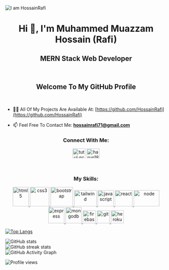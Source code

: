 ![I am HossainRafi](https://i.ibb.co/4Wm982H/github-cover-image.png)

<h1 align="center">Hi 👋, I'm Muhammed Muazzam Hossain (Rafi)</h1>
<h2 align="center">MERN Stack Web Developer</h2>

<br/>

<h2 align="center">Welcome To My GitHub Profile</h2>

<br/>

- 👨‍💻 All Of My Projects Are Available At: [https://github.com/HossainRafi](https://github.com/HossainRafi)

- 📫 Feel Free To Contact Me: **hossainrafi71@gmail.com**

<h3 align="center">Connect With Me:</h3>
<p align="center">
<a href="https://web.facebook.com/rafi.barishal" target="blank"><img align="center" src="https://raw.githubusercontent.com/rahuldkjain/github-profile-readme-generator/master/src/images/icons/Social/facebook.svg" alt="tutul.qcsc" height="30" width="40" /></a>
<a href="https://www.linkedin.com/in/-rafi" target="blank"><img align="center" src="https://raw.githubusercontent.com/rahuldkjain/github-profile-readme-generator/master/src/images/icons/Social/linked-in-alt.svg" alt="harun181" height="30" width="40" /></a>
</p>

<br/>

<h3 align="center">My Skills:</h3>
<p align="center"> 
<a href="https://www.w3.org/html" target="_blank"> <img src="https://i.ibb.co/S0M8mwd/html.png" alt="html5" width="50" height="60"/> </a>  
<a href="https://www.w3schools.com/css" target="_blank"> <img src="https://i.ibb.co/0fjVXz8/css.png" alt="css3" width="60" height="60"/> </a>
<a href="https://getbootstrap.com" target="_blank"> <img src="https://i.ibb.co/J7tzdyn/bootstrap.png" alt="bootstrap" width="70" height="60"/> </a>
<a href="https://tailwindcss.com" target="_blank"> <img src="https://i.ibb.co/YTKXp0g/tailwind.png" alt="tailwind" width="70" height="50"/> </a>
<a href="https://www.w3schools.com/js/default.asp" target="_blank"> <img src="https://i.ibb.co/v4s0w10/javascript.jpg" alt="javascript" width="50" height="50"/> </a>
<a href="https://reactjs.org" target="_blank"> <img src="https://i.ibb.co/WzC79tm/react.png" alt="react" width="55" height="50"/> </a>
<a href="https://nodejs.org" target="_blank"> <img src="https://i.ibb.co/nPhFpnq/node.png" alt="node" width="80" height="50"/> </a>
<a href="https://expressjs.com" target="_blank"> <img src="https://i.ibb.co/TqtQJmM/express.png" alt="express" width="50" height="50"/> </a> 
<a href="https://www.mongodb.com" target="_blank"> <img src="https://i.ibb.co/mC4prtc/mongodb.png" alt="mongodb" width="50" height="50"/> </a>  
<a href="https://firebase.google.com" target="_blank"> <img src="https://www.vectorlogo.zone/logos/firebase/firebase-icon.svg" alt="firebase" width="40" height="40"/> </a> 
<a href="https://git-scm.com/" target="_blank"> <img src="https://www.vectorlogo.zone/logos/git-scm/git-scm-icon.svg" alt="git" width="40" height="40"/> </a> 
<a href="https://heroku.com" target="_blank"> <img src="https://www.vectorlogo.zone/logos/heroku/heroku-icon.svg" alt="heroku" width="40" height="40"/> </a> 
</p>


[![Top Langs](https://github-readme-stats.vercel.app/api/top-langs/?username=HossainRafi)](https://github.com/anuraghazra/github-readme-stats)


![GitHub stats](https://github-readme-stats.vercel.app/api?username=HossainRafi&show_icons=true)  
![GitHub streak stats](https://github-readme-streak-stats.herokuapp.com/?user=HossainRafi)  
![GitHub Activity Graph](https://activity-graph.herokuapp.com/graph?username=HossainRafi)  


![Profile views](https://gpvc.arturio.dev/HossainRafi) 
